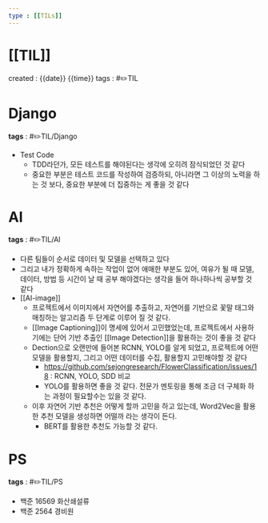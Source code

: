 ```yaml
---
type : [[TILs]]
---
```


# [[TIL]]
created : {{date}} {{time}}
tags : #✏️TIL

# Django
**tags** : #✏️TIL/Django 
- Test Code
	- TDD라던가, 모든 테스트를 해야된다는 생각에 오히려 잠식되었던 것 같다
	- 중요한 부분은 테스트 코드를 작성하여 검증하되, 아니라면 그 이상의 노력을 하는 것 보다, 중요한 부분에 더 집중하는 게 좋을 것 같다

# AI
**tags** : #✏️TIL/AI 
- 다른 팀들이 순서로 데이터 및 모델을 선택하고 있다
- 그리고 내가 정확하게 속하는 작업이 없어 애매한 부분도 있어, 여유가 될 때 모델, 데이터, 방법 등 시간이 날 때 공부 해야겠다는 생각을 들어 하나하나씩 공부할 것 같다
- [[AI-image]]
	- 프로젝트에서 이미지에서 자연어를 추출하고, 자연어를 기반으로 꽃말 태그와 매칭하는 알고리즘 두 단계로 이루어 질 것 같다.
	- [[Image Captioning]]이 명세에 있어서 고민했었는데, 프로젝트에서 사용하기에는 단어 기반 추출인 [[Image Detection]]을 활용하는 것이 좋을 것 같다
	- Dection으로 오랜만에 들어본 RCNN, YOLO를 알게 되었고,  프로젝트에 어떤 모델을 활용할지, 그리고 어떤 데이터를 수집, 활용할지 고민해야할 것 같다
		- https://github.com/sejongresearch/FlowerClassification/issues/18 : RCNN, YOLO, SDD 비교
		- YOLO를 활용하면 좋을 것 같다. 전문가 멘토링을 통해 조금 더 구체화 하는 과정이 필요할수는 있을 것 같다.
	- 이후 자연어 기반 추천은 어떻게 할까 고민을 하고 있는데, Word2Vec을 활용한 추천 모델을 생성하면 어떨까 라는 생각이 든다.
		- BERT를 활용한 추천도 가능할 것 같다.

# PS
**tags** : #✏️TIL/PS 
- 백준 16569 화산쇄설류
- 백준 2564 경비원